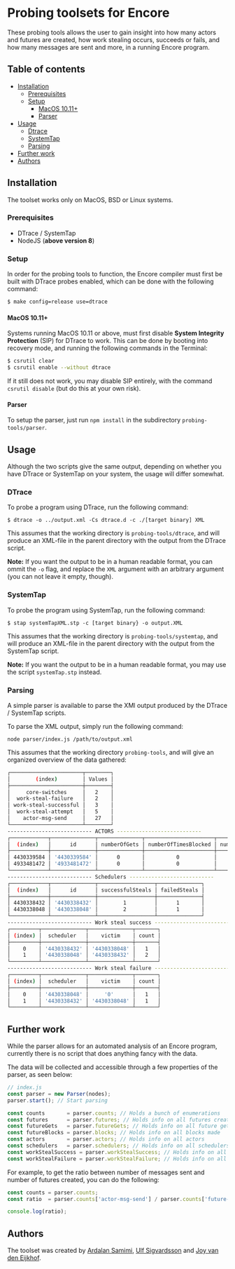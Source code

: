 # Probing toolsets for Encore

These probing tools allows the user to gain insight into how many actors and futures are created, how work stealing occurs, succeeds or fails, and how many messages are sent and more, in a running Encore program.

## Table of contents

* [Installation](#installation)
	* [Prerequisites](#prerequisites)
	* [Setup](#setup)
		* [MacOS 10.11+](#macos-10.11+)
		* [Parser](#parser)
* [Usage](#usage)
	* [Dtrace](#dtrace)
	* [SystemTap](#systemtap)
	* [Parsing](#parsing)
* [Further work](#further-work)
* [Authors](#authors)

## Installation

The toolset works only on MacOS, BSD or Linux systems.

### Prerequisites

* DTrace / SystemTap
* NodeJS (**above version 8**)

### Setup

In order for the probing tools to function, the Encore compiler must first be built with DTrace probes enabled, which can be done with the following command:

```bash
$ make config=release use=dtrace
```

#### MacOS 10.11+

Systems running MacOS 10.11 or above, must first disable  **System Integrity Protection** (SIP) for DTrace to work. This can be done by booting into recovery mode, and running the following commands in the Terminal:

```bash
$ csrutil clear
$ csrutil enable --without dtrace
```

If it still does not work, you may disable SIP entirely, with the command ``csrutil disable`` (but do this at your own risk).

#### Parser

To setup the parser, just run ``npm install`` in the subdirectory ``probing-tools/parser``.

## Usage

Although the two scripts give the same output, depending on whether you have DTrace or SystemTap on your system, the usage will differ somewhat.



### DTrace

To probe a program using DTrace, run the following command:

```
$ dtrace -o ../output.xml -Cs dtrace.d -c ./[target binary] XML
```

This assumes that the working directory is ``probing-tools/dtrace``, and will produce an XML-file in the parent directory with the output from the DTrace script.

**Note:** If you want the output to be in a human readable format, you can ommit the ``-o`` flag, and replace the ``XML`` argument with an arbitrary argument (you can not leave it empty, though).

### SystemTap

To probe the program using SystemTap, run the following command:

```
$ stap systemTapXML.stp -c [target binary} -o output.XML
```

This assumes that the working directory is ``probing-tools/systemtap``, and will produce an XML-file in the parent directory with the output from the SystemTap script.

**Note:** If you want the output to be in a human readable format, you may use the script ``systemTap.stp`` instead.

### Parsing

A simple parser is available to parse the XMl output produced by the DTrace / SystemTap scripts.

To parse the XML output, simply run the following command:

```
node parser/index.js /path/to/output.xml
```

This assumes that the working directory ``probing-tools``, and will give an organized overview of the data gathered:

```bash
┌───────────────────────┬────────┐
│        (index)        │ Values │
├───────────────────────┼────────┤
│     core-switches     │   2    │
│  work-steal-failure   │   2    │
│ work-steal-successful │   3    │
│  work-steal-attempt   │   5    │
│    actor-msg-send     │   27   │
└───────────────────────┴────────┘
--------------------------- ACTORS ---------------------------
┌────────────┬──────────────┬──────────────┬──────────────────────┬─────────────────────┐
│  (index)   │      id      │ numberOfGets │ numberOfTimesBlocked │ numberOfTimesStolen │
├────────────┼──────────────┼──────────────┼──────────────────────┼─────────────────────┤
│ 4430339584 │ '4430339584' │      0       │          0           │          1          │
│ 4933481472 │ '4933481472' │      0       │          0           │          2          │
└────────────┴──────────────┴──────────────┴──────────────────────┴─────────────────────┘
--------------------------- Schedulers ---------------------------
┌────────────┬──────────────┬──────────────────┬──────────────┐
│  (index)   │      id      │ successfulSteals │ failedSteals │
├────────────┼──────────────┼──────────────────┼──────────────┤
│ 4430338432 │ '4430338432' │        1         │      1       │
│ 4430338048 │ '4430338048' │        2         │      1       │
└────────────┴──────────────┴──────────────────┴──────────────┘
--------------------------- Work steal success ---------------------------
┌─────────┬──────────────┬──────────────┬───────┐
│ (index) │  scheduler   │    victim    │ count │
├─────────┼──────────────┼──────────────┼───────┤
│    0    │ '4430338432' │ '4430338048' │   1   │
│    1    │ '4430338048' │ '4430338432' │   2   │
└─────────┴──────────────┴──────────────┴───────┘
--------------------------- Work steal failure ---------------------------
┌─────────┬──────────────┬──────────────┬───────┐
│ (index) │  scheduler   │    victim    │ count │
├─────────┼──────────────┼──────────────┼───────┤
│    0    │ '4430338048' │     '0'      │   1   │
│    1    │ '4430338432' │ '4430338048' │   1   │
└─────────┴──────────────┴──────────────┴───────┘
```

## Further work

While the parser allows for an automated analysis of an Encore program, currently there is no script that does anything fancy with the data.

The data will be collected and accessible through a few properties of the parser, as seen below:

```js
// index.js
const parser = new Parser(nodes);
parser.start(); // Start parsing

const counts       = parser.counts; // Holds a bunch of enumerations
const futures      = parser.futures; // Holds info on all futures created
const futureGets   = parser.futureGets; // Holds info on all future gets
const futureBlocks = parser.blocks; // Holds info on all blocks made
const actors       = parser.actors; // Holds info on all actors
const schedulers   = parser.schedulers; // Holds info on all schedulers
const workStealSuccess = parser.workStealSuccess; // Holds info on all successful work steals
const workStealFailure = parser.workStealFailure; // Holds info on all failed work steals
```

For example, to get the ratio between number of messages sent and number of futures created, you can do the following:

```js
const counts = parser.counts;
const ratio  = parser.counts['actor-msg-send'] / parser.counts['future-create'];

console.log(ratio);
```


## Authors

The toolset was created by [Ardalan Samimi](https://github.com/pkrll), [Ulf Sigvardsson](https://github.com/ulfsigvardsson) and [Joy van den Eijkhof](https://github.com/elieoaks).
